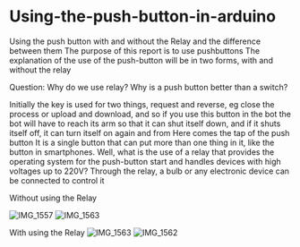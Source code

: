 # Using-the-push-button-in-arduino
Using the push button with and without the Relay and the difference between them
The purpose of this report is to use pushbuttons
The explanation of the use of the push-button will be in two forms, with and without the relay

Question: Why do we use relay?
Why is a push button better than a switch?

Initially the key is used for two things, request and reverse, eg close the process or upload and download, and so if you use this button in the bot the bot will have to reach its arm so that it can shut itself down, and if it shuts itself off, it can turn itself on again and from Here comes the tap of the push button
It is a single button that can put more than one thing in it, like the button in smartphones.
Well, what is the use of a relay that provides the operating system for the push-button start and handles devices with high voltages up to 220V? Through the relay, a bulb or any electronic device can be connected to control it

Without using the Relay

![IMG_1557](https://user-images.githubusercontent.com/108140215/180636238-68161617-d8bf-4209-aff0-dbdd61f4d6c5.JPG)
![IMG_1563](https://user-images.githubusercontent.com/108140215/180636243-bdb2e9e5-f2cc-47b8-958d-dfd4bfab1dab.PNG)

With using the Relay
![IMG_1563](https://user-images.githubusercontent.com/108140215/180636269-0d081d2c-59a1-4d0c-a937-0750bf9461d1.jpg)
![IMG_1562](https://user-images.githubusercontent.com/108140215/180636331-35d1cf66-ec9e-4674-b89b-aa6299008a5d.jpg)

